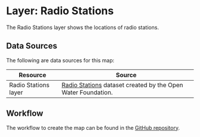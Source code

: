 # Layer: Radio Stations

The Radio Stations layer shows the locations of radio stations.

## Data Sources

The following are data sources for this map:

| **Resource** | **Source** |
| -- | -- |
| Radio Stations layer | [Radio Stations](https://github.com/OpenWaterFoundation/owf-infomapper-poudre/tree/master/workflow/BasinEntities/Education-Organizations/data) dataset created by the Open Water Foundation. |

## Workflow

The workflow to create the map can be found in the [GitHub repository](https://github.com/OpenWaterFoundation/owf-infomapper-poudre/tree/master/workflow/BasinEntities/Education-Organizations).
